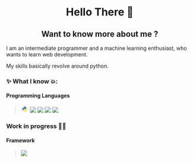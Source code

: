 <h1 align = 'center'> Hello There 👋 </h1>
<h2 align='center'>  Want to know more about me ? </h2> 
I am an intermediate programmer and a machine learning enthusiast, who wants to learn web development.

My skills basically revolve around python. 

###  ✨ What I know 💥:
#### Programming Languages
> <p><img height="20" src="https://raw.githubusercontent.com/github/explore/80688e429a7d4ef2fca1e82350fe8e3517d3494d/topics/python/python.png" style="max-width: 100%; user-select: auto;">
> <img src="https://img.shields.io/badge/HTML5-E34F26?style=for-the-badge&logo=html5&logoColor=white" />
> <img src="https://img.shields.io/badge/CSS3-1572B6?style=for-the-badge&logo=css3&logoColor=white" />
> <img src="https://img.shields.io/badge/JavaScript-323330?style=for-the-badge&logo=javascript&logoColor=F7DF1E" />
> <img src="https://img.shields.io/badge/C-00599C?style=for-the-badge&logo=c&logoColor=white" />
> </p>


### Work in progress 👷‍♂️
#### Framework
> <p>
> <img src="https://img.shields.io/badge/React-20232A?style=for-the-badge&logo=react&logoColor=61DAFB" />
> 
> </p>
